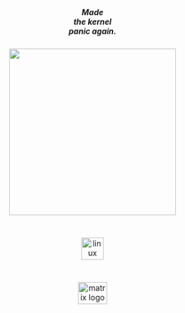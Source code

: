 <br clear="both">

<h5 align="center">Made <br>the kernel <br>panic again.</h5>

###

<div align="center">
  <img height="300" src="https://giffiles.alphacoders.com/152/152194.gif"  />
</div>

###

<br clear="both">

<div align="center">
  <img src="https://cdn.jsdelivr.net/gh/devicons/devicon/icons/linux/linux-original.svg" height="40" alt="linux logo"  />
</div>

###

<br clear="both">

<div align="center">
  <a href="https://matrix.to/#/@lyrawega:matrix.org)" target="_blank">
    <img src="https://raw.githubusercontent.com/maurodesouza/profile-readme-generator/master/src/assets/icons/social/matrix/default.svg" width="52" height="40" alt="matrix logo"  />
  </a>
</div>

###
